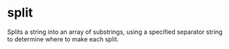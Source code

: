 # split

Splits a string into an array of substrings, using a specified separator string to determine where to make each split.
